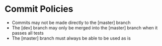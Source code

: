 # Commit Policies

 - Commits may not be made directly to the [master] branch
 - The [dev] branch may only be merged into the [master] branch when it passes all tests
 - The [master] branch must always be able to be used as is
